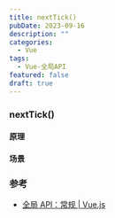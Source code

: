 ```yaml
---
title: nextTick()
pubDate: 2023-09-16
description: ""
categories:
  - Vue
tags:
  - Vue-全局API
featured: false
draft: true
---
```


### nextTick()

#### 原理

#### 场景

### 参考

- [全局 API：常规 | Vue.js](https://cn.vuejs.org/api/general.html#nexttick)
